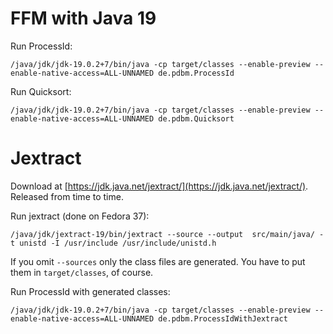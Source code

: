# FFM with Java 19


Run ProcessId:

```
/java/jdk/jdk-19.0.2+7/bin/java -cp target/classes --enable-preview --enable-native-access=ALL-UNNAMED de.pdbm.ProcessId
```

Run Quicksort:

```
/java/jdk/jdk-19.0.2+7/bin/java -cp target/classes --enable-preview --enable-native-access=ALL-UNNAMED de.pdbm.Quicksort
```

# Jextract

Download at [https://jdk.java.net/jextract/](https://jdk.java.net/jextract/). Released from time to time.

Run jextract (done on Fedora 37):

```
/java/jdk/jextract-19/bin/jextract --source --output  src/main/java/ -t unistd -I /usr/include /usr/include/unistd.h
```

If you omit ``--sources`` only the class files are generated. You have to put them in ``target/classes``, of course.

Run ProcessId with generated classes:

```
/java/jdk/jdk-19.0.2+7/bin/java -cp target/classes --enable-preview --enable-native-access=ALL-UNNAMED de.pdbm.ProcessIdWithJextract
```